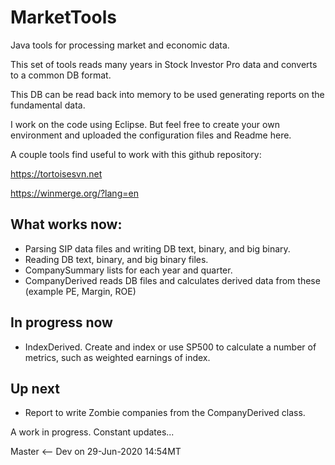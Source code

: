 # MarketTools
Java tools for processing market and economic data.

This set of tools reads many years in Stock Investor Pro data and converts to a common DB format.

This DB can be read back into memory to be used generating reports on the fundamental data.

I work on the code using Eclipse. But feel free to create your own environment and uploaded the configuration files and Readme here.

A couple tools find useful to work with this github repository:

https://tortoisesvn.net

https://winmerge.org/?lang=en

## What works now:
* Parsing SIP data files and writing DB text, binary, and big binary.
* Reading DB text, binary, and big binary files.
* CompanySummary lists for each year and quarter.
* CompanyDerived reads DB files and calculates derived data from these (example PE, Margin, ROE)

## In progress now
* IndexDerived. Create and index or use SP500 to calculate a number of metrics, such as weighted earnings of index.

## Up next
* Report to write Zombie companies from the CompanyDerived class.

A work in progress. Constant updates...

Master <-- Dev on 29-Jun-2020 14:54MT
